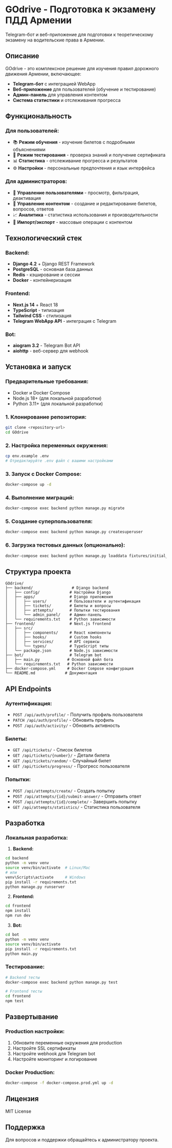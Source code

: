 # GOdrive - Подготовка к экзамену ПДД Армении

Telegram-бот и веб-приложение для подготовки к теоретическому экзамену на водительские права в Армении.

## Описание

GOdrive - это комплексное решение для изучения правил дорожного движения Армении, включающее:

- **Telegram-бот** с интеграцией WebApp
- **Веб-приложение** для пользователей (обучение и тестирование)
- **Админ-панель** для управления контентом
- **Система статистики** и отслеживания прогресса

## Функциональность

### Для пользователей:
- 📚 **Режим обучения** - изучение билетов с подробными объяснениями
- 🧪 **Режим тестирования** - проверка знаний и получение сертификата
- 📊 **Статистика** - отслеживание прогресса и результатов
- ⚙️ **Настройки** - персональные предпочтения и язык интерфейса

### Для администраторов:
- 👥 **Управление пользователями** - просмотр, фильтрация, деактивация
- 📝 **Управление контентом** - создание и редактирование билетов, вопросов, ответов
- 📈 **Аналитика** - статистика использования и производительности
- 🔄 **Импорт/экспорт** - массовые операции с контентом

## Технологический стек

### Backend:
- **Django 4.2** + Django REST Framework
- **PostgreSQL** - основная база данных
- **Redis** - кэширование и сессии
- **Docker** - контейнеризация

### Frontend:
- **Next.js 14** + React 18
- **TypeScript** - типизация
- **Tailwind CSS** - стилизация
- **Telegram WebApp API** - интеграция с Telegram

### Bot:
- **aiogram 3.2** - Telegram Bot API
- **aiohttp** - веб-сервер для webhook

## Установка и запуск

### Предварительные требования:
- Docker и Docker Compose
- Node.js 18+ (для локальной разработки)
- Python 3.11+ (для локальной разработки)

### 1. Клонирование репозитория:
```bash
git clone <repository-url>
cd GOdrive
```

### 2. Настройка переменных окружения:
```bash
cp env.example .env
# Отредактируйте .env файл с вашими настройками
```

### 3. Запуск с Docker Compose:
```bash
docker-compose up -d
```

### 4. Выполнение миграций:
```bash
docker-compose exec backend python manage.py migrate
```

### 5. Создание суперпользователя:
```bash
docker-compose exec backend python manage.py createsuperuser
```

### 6. Загрузка тестовых данных (опционально):
```bash
docker-compose exec backend python manage.py loaddata fixtures/initial_data.json
```

## Структура проекта

```
GOdrive/
├── backend/                 # Django backend
│   ├── config/             # Настройки Django
│   ├── apps/               # Django приложения
│   │   ├── users/          # Пользователи и аутентификация
│   │   ├── tickets/        # Билеты и вопросы
│   │   ├── attempts/       # Попытки тестирования
│   │   └── admin_panel/    # Админ-панель
│   └── requirements.txt    # Python зависимости
├── frontend/               # Next.js frontend
│   ├── src/
│   │   ├── components/     # React компоненты
│   │   ├── hooks/          # Custom hooks
│   │   ├── services/       # API сервисы
│   │   └── types/          # TypeScript типы
│   └── package.json        # Node.js зависимости
├── bot/                    # Telegram bot
│   ├── main.py            # Основной файл бота
│   └── requirements.txt   # Python зависимости
├── docker-compose.yml     # Docker Compose конфигурация
└── README.md             # Документация
```

## API Endpoints

### Аутентификация:
- `POST /api/auth/profile/` - Получить профиль пользователя
- `PATCH /api/auth/profile/` - Обновить профиль
- `POST /api/auth/activity/` - Обновить активность

### Билеты:
- `GET /api/tickets/` - Список билетов
- `GET /api/tickets/{number}/` - Детали билета
- `GET /api/tickets/random/` - Случайный билет
- `GET /api/tickets/progress/` - Прогресс пользователя

### Попытки:
- `POST /api/attempts/create/` - Создать попытку
- `POST /api/attempts/{id}/submit-answer/` - Отправить ответ
- `POST /api/attempts/{id}/complete/` - Завершить попытку
- `GET /api/attempts/statistics/` - Статистика пользователя

## Разработка

### Локальная разработка:

1. **Backend:**
```bash
cd backend
python -m venv venv
source venv/bin/activate  # Linux/Mac
# или
venv\Scripts\activate     # Windows
pip install -r requirements.txt
python manage.py runserver
```

2. **Frontend:**
```bash
cd frontend
npm install
npm run dev
```

3. **Bot:**
```bash
cd bot
python -m venv venv
source venv/bin/activate
pip install -r requirements.txt
python main.py
```

### Тестирование:
```bash
# Backend тесты
docker-compose exec backend python manage.py test

# Frontend тесты
cd frontend
npm test
```

## Развертывание

### Production настройки:
1. Обновите переменные окружения для production
2. Настройте SSL сертификаты
3. Настройте webhook для Telegram bot
4. Настройте мониторинг и логирование

### Docker Production:
```bash
docker-compose -f docker-compose.prod.yml up -d
```

## Лицензия

MIT License

## Поддержка

Для вопросов и поддержки обращайтесь к администратору проекта.

